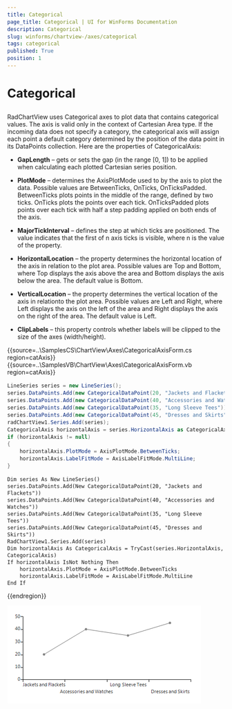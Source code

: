 ```yaml
---
title: Categorical
page_title: Categorical | UI for WinForms Documentation
description: Categorical
slug: winforms/chartview-/axes/categorical
tags: categorical
published: True
position: 1
---
```


# Categorical



## 

RadChartView uses Categorical axes to plot data that contains categorical values. The axis is valid only in the context of Cartesian Area type. If the incoming data does not specify a category, the categorical axis will assign each point a default category determined by the position of the data point in its DataPoints collection. Here are the properties of CategoricalAxis:
        

* __GapLength__  – gets or sets the gap (in the range [0, 1]) to be applied when calculating each plotted Cartesian series position.
            

* __PlotMode__ – determines the AxisPlotMode used to by the axis to plot the data. Possible values are BetweenTicks, OnTicks, OnTicksPadded. BetweenTicks plots points in the middle of the range, defined by two ticks. OnTicks plots the points over each tick. OnTicksPadded plots points over each tick with half a step padding applied on both ends of the axis.
            

* __MajorTickInterval__ – defines the step at which ticks are positioned. The value indicates that the first of n axis ticks is visible, where n is the value of the property.
            

* __HorizontalLocation__ – the property determines the horizontal location of the axis in relation to the plot area. Possible values are Top and Bottom, where Top displays the axis above the area and Bottom displays the axis below the area. The default value is Bottom.
            

* __VerticalLocation__ – the property determines the vertical location of the axis in relationto the plot area. Possible values are Left and Right, where Left displays the axis on the left of the area and Right displays the axis on the right of the area. The default value is Left.
            

* __ClipLabels__ – this property controls whether labels will be clipped to the size of the axes (width/height). 

{{source=..\SamplesCS\ChartView\Axes\CategoricalAxisForm.cs region=catAxis}} 
{{source=..\SamplesVB\ChartView\Axes\CategoricalAxisForm.vb region=catAxis}} 

````C#
LineSeries series = new LineSeries();
series.DataPoints.Add(new CategoricalDataPoint(20, "Jackets and Flackets"));
series.DataPoints.Add(new CategoricalDataPoint(40, "Accessories and Watches"));
series.DataPoints.Add(new CategoricalDataPoint(35, "Long Sleeve Tees"));
series.DataPoints.Add(new CategoricalDataPoint(45, "Dresses and Skirts"));
radChartView1.Series.Add(series);
CategoricalAxis horizontalAxis = series.HorizontalAxis as CategoricalAxis;
if (horizontalAxis != null)
{
    horizontalAxis.PlotMode = AxisPlotMode.BetweenTicks;
    horizontalAxis.LabelFitMode = AxisLabelFitMode.MultiLine;
}

````
````VB.NET
Dim series As New LineSeries()
series.DataPoints.Add(New CategoricalDataPoint(20, "Jackets and Flackets"))
series.DataPoints.Add(New CategoricalDataPoint(40, "Accessories and Watches"))
series.DataPoints.Add(New CategoricalDataPoint(35, "Long Sleeve Tees"))
series.DataPoints.Add(New CategoricalDataPoint(45, "Dresses and Skirts"))
RadChartView1.Series.Add(series)
Dim horizontalAxis As CategoricalAxis = TryCast(series.HorizontalAxis, CategoricalAxis)
If horizontalAxis IsNot Nothing Then
    horizontalAxis.PlotMode = AxisPlotMode.BetweenTicks
    horizontalAxis.LabelFitMode = AxisLabelFitMode.MultiLine
End If

````

{{endregion}} 


![chartview-axes-categorical 001](images/chartview-axes-categorical001.png)
